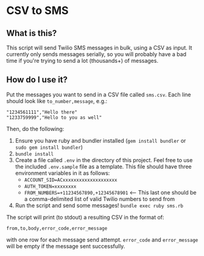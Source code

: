 # CSV to SMS

## What is this?

This script will send Twilio SMS messages in bulk, using a CSV as input. It currently only sends messages serially, so you will probably have a bad time if you're trying to send a lot (thousands+) of messages.

## How do I use it?

Put the messages you want to send in a CSV file called `sms.csv`. Each line should look like `to_number,message`, e.g.:
```
"1234561111","Hello there"
"1233759999","Hello to you as well"
```

Then, do the following:

1. Ensure you have ruby and bundler installed (`gem install bundler` or `sudo gem install bundler`)
1. `bundle install`
1. Create a file called `.env` in the directory of this project. Feel free to use the included `.env.sample` file as a template. This file should have three environment variables in it as follows:
    * `ACCOUNT_SID=ACxxxxxxxxxxxxxxxxxxxx`
    * `AUTH_TOKEN=xxxxxxxx`
    * `FROM_NUMBERS=+11234567890,+12345678901`
       <-- This last one should be a comma-delimited list of valid Twilio numbers to send from
1. Run the script and send some messages! `bundle exec ruby sms.rb`

The script will print (to stdout) a resulting CSV in the format of:

```
from,to,body,error_code,error_message
```

with one row for each message send attempt. `error_code` and `error_message` will be empty if the message sent successfully.